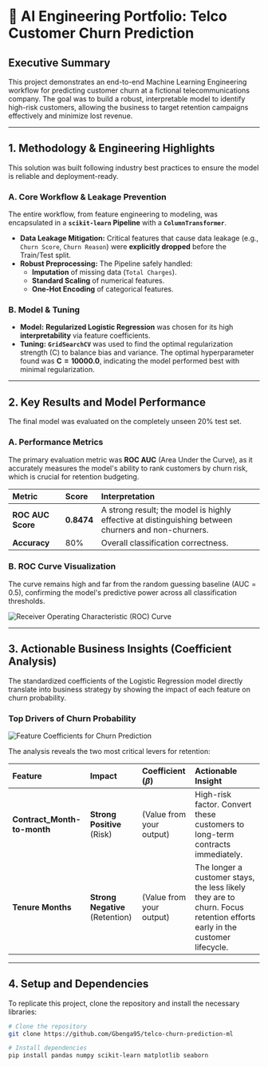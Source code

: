 # 🚀 AI Engineering Portfolio: Telco Customer Churn Prediction

## Executive Summary

This project demonstrates an end-to-end Machine Learning Engineering workflow for predicting customer churn at a fictional telecommunications company. The goal was to build a robust, interpretable model to identify high-risk customers, allowing the business to target retention campaigns effectively and minimize lost revenue.

---

## 1. Methodology & Engineering Highlights

This solution was built following industry best practices to ensure the model is reliable and deployment-ready.

### A. Core Workflow & Leakage Prevention
The entire workflow, from feature engineering to modeling, was encapsulated in a **`scikit-learn` Pipeline** with a **`ColumnTransformer`**.

* **Data Leakage Mitigation:** Critical features that cause data leakage (e.g., `Churn Score`, `Churn Reason`) were **explicitly dropped** before the $\text{Train/Test}$ split.
* **Robust Preprocessing:** The Pipeline safely handled:
    * **Imputation** of missing data (`Total Charges`).
    * **Standard Scaling** of numerical features.
    * **One-Hot Encoding** of categorical features.

### B. Model & Tuning
* **Model:** **Regularized Logistic Regression** was chosen for its high **interpretability** via feature coefficients.
* **Tuning:** **`GridSearchCV`** was used to find the optimal regularization strength ($\text{C}$) to balance bias and variance. The optimal hyperparameter found was **$\text{C} = 10000.0$**, indicating the model performed best with minimal regularization.

---

## 2. Key Results and Model Performance

The final model was evaluated on the completely unseen $20\%$ test set.

### A. Performance Metrics
The primary evaluation metric was **$\text{ROC AUC}$** (Area Under the Curve), as it accurately measures the model's ability to rank customers by churn risk, which is crucial for retention budgeting.

| Metric | Score | Interpretation |
| :--- | :--- | :--- |
| **ROC AUC Score** | $\mathbf{0.8474}$ | A strong result; the model is highly effective at distinguishing between churners and non-churners. |
| **Accuracy** | $80\%$ | Overall classification correctness. |

### B. ROC Curve Visualization
The curve remains high and far from the random guessing baseline ($\text{AUC}=0.5$), confirming the model's predictive power across all classification thresholds.


![Receiver Operating Characteristic (ROC) Curve](roc_curve_plot.png)



---

## 3. Actionable Business Insights (Coefficient Analysis)

The standardized coefficients of the Logistic Regression model directly translate into business strategy by showing the impact of each feature on churn probability.

### Top Drivers of Churn Probability
![Feature Coefficients for Churn Prediction](bar-chart.png)

The analysis reveals the two most critical levers for retention:

| Feature | Impact | Coefficient ($\beta$) | Actionable Insight |
| :--- | :--- | :--- | :--- |
| **Contract\_Month-to-month** | **Strong Positive** (Risk) | (Value from your output) | High-risk factor. Convert these customers to long-term contracts immediately. |
| **Tenure Months** | **Strong Negative** (Retention) | (Value from your output) | The longer a customer stays, the less likely they are to churn. Focus retention efforts early in the customer lifecycle. |



---

## 4. Setup and Dependencies

To replicate this project, clone the repository and install the necessary libraries:

```bash
# Clone the repository
git clone https://github.com/Gbenga95/telco-churn-prediction-ml

# Install dependencies
pip install pandas numpy scikit-learn matplotlib seaborn

